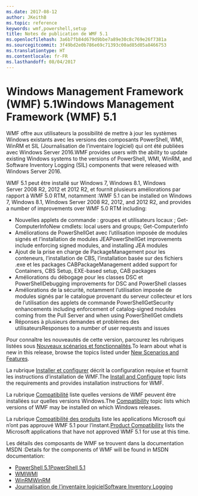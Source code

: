 ```yaml
---
ms.date: 2017-08-12
author: JKeithB
ms.topic: reference
keywords: wmf,powershell,setup
title: Notes de publication de WMF 5.1
ms.openlocfilehash: 3a6b7fb84d679d9bbe7a89e30c8c769e26f7381a
ms.sourcegitcommit: 3f49bd2e0b786e69c71393c00ad85d05a8466753
ms.translationtype: HT
ms.contentlocale: fr-FR
ms.lasthandoff: 08/04/2017
---
```

# <a name="windows-management-framework-wmf-51"></a><span data-ttu-id="99166-103">Windows Management Framework (WMF) 5.1</span><span class="sxs-lookup"><span data-stu-id="99166-103">Windows Management Framework (WMF) 5.1</span></span> #

<span data-ttu-id="99166-104">WMF offre aux utilisateurs la possibilité de mettre à jour les systèmes Windows existants avec les versions des composants PowerShell, WMI, WinRM et SIL (Journalisation de l’inventaire logiciel) qui ont été publiées avec Windows Server 2016.</span><span class="sxs-lookup"><span data-stu-id="99166-104">WMF provides users with the ability to update existing Windows systems to the versions of PowerShell, WMI, WinRM, and Software Inventory Logging (SIL) components that were released with Windows Server 2016.</span></span> 

<span data-ttu-id="99166-105">WMF 5.1 peut être installé sur Windows 7, Windows 8.1, Windows Server 2008 R2, 2012 et 2012 R2, et fournit plusieurs améliorations par rapport à WMF 5.0 RTM, notamment :</span><span class="sxs-lookup"><span data-stu-id="99166-105">WMF 5.1 can be installed on Windows 7, Windows 8.1, Windows Server 2008 R2, 2012, and 2012 R2, and provides a number of improvements over WMF 5.0 RTM including:</span></span>

- <span data-ttu-id="99166-106">Nouvelles applets de commande : groupes et utilisateurs locaux ; Get-ComputerInfo</span><span class="sxs-lookup"><span data-stu-id="99166-106">New cmdlets: local users and groups; Get-ComputerInfo</span></span>
- <span data-ttu-id="99166-107">Améliorations de PowerShellGet avec l’utilisation imposée de modules signés et l’installation de modules JEA</span><span class="sxs-lookup"><span data-stu-id="99166-107">PowerShellGet improvements include enforcing signed modules, and installing JEA modules</span></span>
- <span data-ttu-id="99166-108">Ajout de la prise en charge de PackageManagement pour les conteneurs, l’installation de CBS, l’installation basée sur des fichiers .exe et les packages CAB</span><span class="sxs-lookup"><span data-stu-id="99166-108">PackageManagement added support for Containers, CBS Setup, EXE-based setup, CAB packages</span></span>
- <span data-ttu-id="99166-109">Améliorations du débogage pour les classes DSC et PowerShell</span><span class="sxs-lookup"><span data-stu-id="99166-109">Debugging improvements for DSC and PowerShell classes</span></span>
- <span data-ttu-id="99166-110">Améliorations de la sécurité, notamment l’utilisation imposée de modules signés par le catalogue provenant du serveur collecteur et lors de l’utilisation des applets de commande PowerShellGet</span><span class="sxs-lookup"><span data-stu-id="99166-110">Security enhancements including enforcement of catalog-signed modules coming from the Pull Server and when using PowerShellGet cmdlets</span></span>
- <span data-ttu-id="99166-111">Réponses à plusieurs demandes et problèmes des utilisateurs</span><span class="sxs-lookup"><span data-stu-id="99166-111">Responses to a number of user requests and issues</span></span>

<span data-ttu-id="99166-112">Pour connaître les nouveautés de cette version, parcourez les rubriques listées sous [Nouveaux scénarios et fonctionnalités](https://docs.microsoft.com/en-us/powershell/wmf/5.1/scenarios-features).</span><span class="sxs-lookup"><span data-stu-id="99166-112">To learn about what is new in this release, browse the topics listed under [New Scenarios and Features](https://docs.microsoft.com/en-us/powershell/wmf/5.1/scenarios-features).</span></span> 

<span data-ttu-id="99166-113">La rubrique [Installer et configurer](https://docs.microsoft.com/en-us/powershell/wmf/5.1/install-configure) décrit la configuration requise et fournit les instructions d’installation de WMF.</span><span class="sxs-lookup"><span data-stu-id="99166-113">The [Install and Configure](https://docs.microsoft.com/en-us/powershell/wmf/5.1/install-configure) topic lists the requirements and provides installation instructions for WMF.</span></span> 

<span data-ttu-id="99166-114">La rubrique [Compatibilité](https://docs.microsoft.com/en-us/powershell/wmf/5.1/compatibility) liste quelles versions de WMF peuvent être installées sur quelles versions Windows.</span><span class="sxs-lookup"><span data-stu-id="99166-114">The [Compatibility](https://docs.microsoft.com/en-us/powershell/wmf/5.1/compatibility) topic lists which versions of WMF may be installed on which Windows releases.</span></span> 

<span data-ttu-id="99166-115">La rubrique [Compatibilité des produits](https://docs.microsoft.com/en-us/powershell/wmf/5.1/productincompat) liste les applications Microsoft qui n’ont pas approuvé WMF 5.1 pour l’instant.</span><span class="sxs-lookup"><span data-stu-id="99166-115">[Product Compatibility](https://docs.microsoft.com/en-us/powershell/wmf/5.1/productincompat) lists the Microsoft applications that have not approved WMF 5.1 for use at this time.</span></span> 

<span data-ttu-id="99166-116">Les détails des composants de WMF se trouvent dans la documentation MSDN :</span><span class="sxs-lookup"><span data-stu-id="99166-116">Details for the components of WMF will be found in MSDN documentation:</span></span>

- [<span data-ttu-id="99166-117">PowerShell 5.1</span><span class="sxs-lookup"><span data-stu-id="99166-117">PowerShell 5.1</span></span>](https://docs.microsoft.com/en-us/powershell/) 
- [<span data-ttu-id="99166-118">WMI</span><span class="sxs-lookup"><span data-stu-id="99166-118">WMI</span></span>](https://msdn.microsoft.com/en-us/library/jj152383(v=vs.85).aspx)
- [<span data-ttu-id="99166-119">WinRM</span><span class="sxs-lookup"><span data-stu-id="99166-119">WinRM</span></span>](https://msdn.microsoft.com/en-us/library/aa384426(v=vs.85).aspx)
- [<span data-ttu-id="99166-120">Journalisation de l’inventaire logiciel</span><span class="sxs-lookup"><span data-stu-id="99166-120">Software Inventory Logging</span></span>](https://technet.microsoft.com/en-us/library/dn383584(v=ws.11).aspx)

